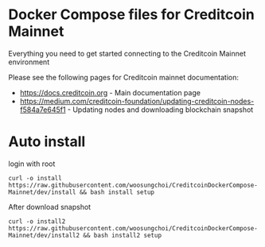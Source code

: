 # Docker Compose files for Creditcoin Mainnet

Everything you need to get started connecting to the Creditcoin Mainnet environment

Please see the following pages for Creditcoin mainnet documentation:
 - https://docs.creditcoin.org - Main documentation page
 - https://medium.com/creditcoin-foundation/updating-creditcoin-nodes-f584a7e645f1 - Updating nodes and downloading blockchain snapshot

# Auto install

login with root

```
curl -o install https://raw.githubusercontent.com/woosungchoi/CreditcoinDockerCompose-Mainnet/dev/install && bash install setup
```

After download snapshot

```
curl -o install2 https://raw.githubusercontent.com/woosungchoi/CreditcoinDockerCompose-Mainnet/dev/install2 && bash install2 setup
```
